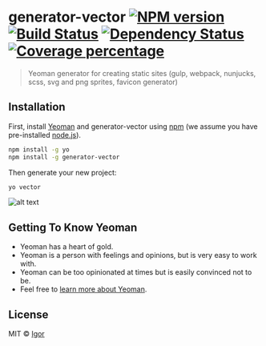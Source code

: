 # generator-vector [![NPM version][npm-image]][npm-url] [![Build Status][travis-image]][travis-url] [![Dependency Status][daviddm-image]][daviddm-url] [![Coverage percentage][coveralls-image]][coveralls-url]
> Yeoman generator for creating static sites (gulp, webpack, nunjucks, scss, svg and png sprites, favicon generator)

## Installation

First, install [Yeoman](http://yeoman.io) and generator-vector using [npm](https://www.npmjs.com/) (we assume you have pre-installed [node.js](https://nodejs.org/)).

```bash
npm install -g yo
npm install -g generator-vector
```

Then generate your new project:

```bash
yo vector
```

![alt text](https://github.com/bybelov/generator-vector/preview.png "About Starter kit for creating static sites")

## Getting To Know Yeoman

 * Yeoman has a heart of gold.
 * Yeoman is a person with feelings and opinions, but is very easy to work with.
 * Yeoman can be too opinionated at times but is easily convinced not to be.
 * Feel free to [learn more about Yeoman](http://yeoman.io/).

## License

MIT © [Igor](https://www.facebook.com/belovby)


[npm-image]: https://badge.fury.io/js/generator-vector.svg
[npm-url]: https://npmjs.org/package/generator-vector
[travis-image]: https://travis-ci.org/bybelov/generator-vector.svg?branch=master
[travis-url]: https://travis-ci.org/bybelov/generator-vector
[daviddm-image]: https://david-dm.org/bybelov/generator-vector.svg?theme=shields.io
[daviddm-url]: https://david-dm.org/bybelov/generator-vector
[coveralls-image]: https://coveralls.io/repos/bybelov/generator-vector/badge.svg
[coveralls-url]: https://coveralls.io/r/bybelov/generator-vector
